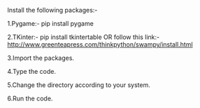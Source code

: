 Install the following packages:-

1.Pygame:- pip install pygame

2.TKinter:- pip install tkintertable OR follow this link:- http://www.greenteapress.com/thinkpython/swampy/install.html

3.Import the packages. 

4.Type the code. 

5.Change the directory according to your system. 

6.Run the code.
